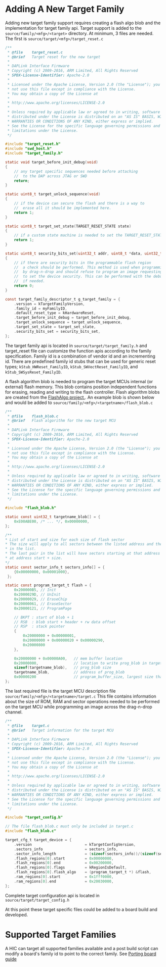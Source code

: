 # Adding A New Target Family
Adding new target family support requires creating a flash algo blob and the implementation for target family api. Target support is added to the `source/family/<mfg>/<target>` directory. At minimum, 3 files are needed. The first is `source/target/<mfg>/target_reset.c`

```c
/**
 * @file    target_reset.c
 * @brief   Target reset for the new target
 *
 * DAPLink Interface Firmware
 * Copyright (c) 2009-2016, ARM Limited, All Rights Reserved
 * SPDX-License-Identifier: Apache-2.0
 *
 * Licensed under the Apache License, Version 2.0 (the "License"); you may
 * not use this file except in compliance with the License.
 * You may obtain a copy of the License at
 *
 * http://www.apache.org/licenses/LICENSE-2.0
 *
 * Unless required by applicable law or agreed to in writing, software
 * distributed under the License is distributed on an "AS IS" BASIS, WITHOUT
 * WARRANTIES OR CONDITIONS OF ANY KIND, either express or implied.
 * See the License for the specific language governing permissions and
 * limitations under the License.
 */

#include "target_reset.h"
#include "swd_host.h"
#include "target_family.h"

static void target_before_init_debug(void)
{
    // any target specific sequences needed before attaching
    //	to the DAP across JTAG or SWD
    return;
}

static uint8_t target_unlock_sequence(void)
{
    // if the device can secure the flash and there is a way to
    //	erase all it should be implemented here.
    return 1;
}

static uint8_t target_set_state(TARGET_RESET_STATE state)
{
    // if a custom state machine is needed to set the TARGET_RESET_STATE state
    return 1;
}

static uint8_t security_bits_set(uint32_t addr, uint8_t *data, uint32_t size)
{
    // if there are security bits in the programmable flash region
    //	a check should be performed. This method is used when programming
    //	by drag-n-drop and should refuse to program an image requesting
    //	to set the device security. This can be performed with the debug channel
    //	if needed.
    return 0;
}

const target_family_descriptor_t g_target_family = {
    .version = kTargetFamilyVersion,
    .family_id = myFamilyID,
    .default_reset_type = kHardwareReset,
    .target_before_init_debug = target_before_init_debug,
    .target_unlock_sequence = target_unlock_sequence,
    .target_set_state = target_set_state,
    .security_bits_set = security_bits_set,
};
```

The target family api is located in `source/target/target_family.h` and target_reset file can customize the function apis according to the family specification. Family id is a combination of vendor id and an incrementing id. There are predefined family id stubs that can be used for generic reset types; `kStub_HWReset_FamilyID`, `kStub_SWVectReset_FamilyID`, and `kStub_SWSysReset_FamilyID`.

A flash algorithm blob is needed to program the target MCUs internal (or external) flash memory. This blob contains position independent functions for erasing, reading and writing to the flash controller. Flash algorithm blobs are created from the [FlashAlgo project.](https://github.com/pyocd/FlashAlgo). An example blob is shown below and would be added to `source/family/<mfg>/<targetname>/flash_blob.c`

```c
/**
 * @file    flash_blob.c
 * @brief   Flash algorithm for the new target MCU
 *
 * DAPLink Interface Firmware
 * Copyright (c) 2009-2016, ARM Limited, All Rights Reserved
 * SPDX-License-Identifier: Apache-2.0
 *
 * Licensed under the Apache License, Version 2.0 (the "License"); you may
 * not use this file except in compliance with the License.
 * You may obtain a copy of the License at
 *
 * http://www.apache.org/licenses/LICENSE-2.0
 *
 * Unless required by applicable law or agreed to in writing, software
 * distributed under the License is distributed on an "AS IS" BASIS, WITHOUT
 * WARRANTIES OR CONDITIONS OF ANY KIND, either express or implied.
 * See the License for the specific language governing permissions and
 * limitations under the License.
 */

#include "flash_blob.h"

static const uint32_t targetname_blob[] = {
    0xE00ABE00, /* ... */, 0x00000000,
};

/**
* List of start and size for each size of flash sector
* The size will apply to all sectors between the listed address and the next address
* in the list.
* The last pair in the list will have sectors starting at that address and ending
* at address start + size.
*/
static const sector_info_t sectors_info[] = {
    {0x00000000, 0x00001000},
 };

static const program_target_t flash = {
    0x200000B5, // Init
    0x2000029D, // UnInit
    0x20000029, // EraseChip
    0x20000061, // EraseSector
    0x20000121, // ProgramPage

    // BKPT : start of blob + 1
    // RSB  : blob start + header + rw data offset
    // RSP  : stack pointer
    {
        0x20000000 + 0x00000001,
        0x20000000 + 0x00000020 + 0x00000290,
        0x20000800
    },

    0x20000000 + 0x00000A00,   // mem buffer location
    0x20000000,                // location to write prog_blob in target RAM
    sizeof(targetname_blob),   // prog_blob size
    targetname_blob,           // address of prog_blob
    0x00000200                 // program_buffer_size, largest size that can be written in a single call to program page
};

```

The last required file is the target MCU description file `source/family/<mfg>/<targetname>/target.c` This file contains information about the size of ROM, RAM and sector operations needed to be performed on the target MCU while programming an image across the drag-n-drop channel.

```c
/**
 * @file    target.c
 * @brief   Target information for the target MCU
 *
 * DAPLink Interface Firmware
 * Copyright (c) 2009-2016, ARM Limited, All Rights Reserved
 * SPDX-License-Identifier: Apache-2.0
 *
 * Licensed under the Apache License, Version 2.0 (the "License"); you may
 * not use this file except in compliance with the License.
 * You may obtain a copy of the License at
 *
 * http://www.apache.org/licenses/LICENSE-2.0
 *
 * Unless required by applicable law or agreed to in writing, software
 * distributed under the License is distributed on an "AS IS" BASIS, WITHOUT
 * WARRANTIES OR CONDITIONS OF ANY KIND, either express or implied.
 * See the License for the specific language governing permissions and
 * limitations under the License.
 */

#include "target_config.h"

// The file flash_blob.c must only be included in target.c
#include "flash_blob.c"

target_cfg_t target_device = {
    .version                        = kTargetConfigVersion,
    .sectors_info                   = sectors_info,
    .sector_info_length             = (sizeof(sectors_info))/(sizeof(sector_info_t)),
    .flash_regions[0].start         = 0x00000000,
    .flash_regions[0].end           = 0x00200000,
    .flash_regions[0].flags         = kRegionIsDefault,
    .flash_regions[0].flash_algo    = (program_target_t *) &flash,
    .ram_regions[0].start           = 0x1fff0000,
    .ram_regions[0].end             = 0x20030000,
};
```

Complete target configuration api is located in `source/target/target_config.h`

At this point these target specific files could be added to a board build and developed.

# Supported Target Families
A HIC can target all supported families available and a post build script can modify a board's family id to point to the correct family. See [Porting board guide](PORT_BOARD.md)
